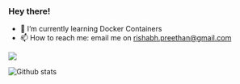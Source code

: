 ### Hey there! 

- 🌱 I’m currently learning Docker Containers
- 📫 How to reach me: email me on rishabh.preethan@gmail.com


<img src="https://img.shields.io/badge/-PYTHON-3776AB?logo=python&logoColor=fff">


![Github stats](https://github-readme-stats.vercel.app/api?username=rishabhpreethan&count_private=true&show_icons=true&theme=radical)
